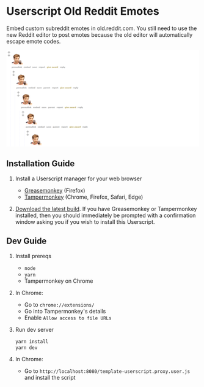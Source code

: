 # Userscript Old Reddit Emotes

Embed custom subreddit emotes in old.reddit.com. You still need to use the new Reddit editor to post emotes because the old editor will automatically escape emote codes.

![](.github/img/preview.png)

## Installation Guide

1. Install a Userscript manager for your web browser
    * [Greasemonkey](https://addons.mozilla.org/en-US/firefox/addon/greasemonkey/) (Firefox)
    * [Tampermonkey](https://www.tampermonkey.net/) (Chrome, Firefox, Safari, Edge)

2. [Download the latest build](https://github.com/Trinovantes/userscript-old-reddit-emotes/releases/download/latest/userscript-old-reddit-emotes.user.js). If you have Greasemonkey or Tampermonkey installed, then you should immediately be prompted with a confirmation window asking you if you wish to install this Userscript.

## Dev Guide

1. Install prereqs

    * `node`
    * `yarn`
    * Tampermonkey on Chrome

2. In Chrome:

    * Go to `chrome://extensions/`
    * Go into Tampermonkey's details
    * Enable `Allow access to file URLs`

3. Run dev server

    ```
    yarn install
    yarn dev
    ```

4. In Chrome:

    * Go to `http://localhost:8080/template-userscript.proxy.user.js` and install the script
